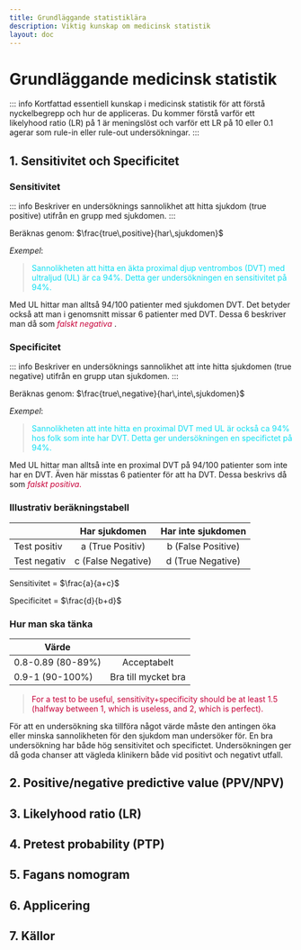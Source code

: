```yaml
---
title: Grundläggande statistiklära
description: Viktig kunskap om medicinsk statistik
layout: doc
---
```


<style>
gr { color: #3BC851 }
re { color: #C70039 }
ye { color: #D6AB1E }
bl { color: #0CDFF2 }
</style>

# Grundläggande medicinsk statistik

::: info Kortfattad essentiell kunskap i medicinsk statistik för att förstå nyckelbegrepp och hur de appliceras.
Du kommer förstå varför ett likelyhood ratio (LR) på 1 är meningslöst och varför ett LR på 10 eller 0.1 agerar som rule-in eller rule-out undersökningar. 
:::




## 1. Sensitivitet och Specificitet

### Sensitivitet
::: info Beskriver en undersöknings sannolikhet att hitta sjukdom (true positive) utifrån en grupp med sjukdomen. 
:::

Beräknas genom: 
$\frac{true\,positive}{har\,sjukdomen}$

_Exempel_:
> <bl> Sannolikheten att hitta en äkta proximal djup ventrombos (DVT) med ultraljud (UL) är ca 94%. Detta ger undersökningen en sensitivitet på 94%. </bl>


Med UL hittar man alltså 94/100 patienter med sjukdomen DVT. Det betyder också att man i genomsnitt missar 6 patienter med DVT. Dessa 6
beskriver man då som <re> _falskt negativa_ </re>.

### Specificitet
::: info Beskriver en undersöknings sannolikhet att inte hitta sjukdomen (true negative) utifrån en grupp utan sjukdomen. 
:::

Beräknas genom:
$\frac{true\,negative}{har\,inte\,sjukdomen}$

_Exempel_:
> <bl> Sannolikheten att inte hitta en proximal DVT med UL är också ca 94% hos folk som inte har DVT. Detta ger undersökningen en specifictet på 94%. </bl>

Med UL hittar man alltså inte en proximal DVT på 94/100 patienter som inte har en DVT. Även här misstas 6 patienter för att ha DVT.
Dessa beskrivs då som <re> _falskt positiva_. </re>

### Illustrativ beräkningstabell


|               | Har sjukdomen             | Har inte sjukdomen        |
| ------------- | :-----------:             | :--------------------:    |
| Test positiv  | a (True Positiv)          | b (False Positive)        |
| Test negativ  | c (False Negative)        | d (True Negative)         |


Sensitivitet = $\frac{a}{a+c}$

Specificitet = $\frac{d}{b+d}$


### Hur man ska tänka


|       Värde   |             | 
| ------------- | :-----------:                      | 
| 0.8-0.89 (80-89%)          | Acceptabelt             | 
| 0.9-1 (90-100%)            | Bra till mycket bra        | 


> <re> For a test to be useful, sensitivity+specificity should be at least 1.5 (halfway between 1, which is useless, and 2, which is perfect). </re>

För att en undersökning ska tillföra något värde måste den antingen öka eller minska sannolikheten för den sjukdom man undersöker för. 
En bra undersökning har både hög sensitivitet och specifictet. Undersökningen ger då goda chanser att vägleda klinikern både vid positivt och negativt utfall. 

## 2. Positive/negative predictive value (PPV/NPV) 

## 3. Likelyhood ratio (LR)

## 4. Pretest probability (PTP)

## 5. Fagans nomogram

## 6. Applicering

## 7. Källor


